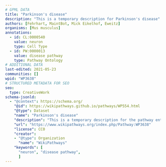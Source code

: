 ```yaml
---
# GPML DATA
title: "Parkinson's disease"
description: "This is a temporary description for Parkinson's disease"
authors: [Fehrhart, MaintBot, Mick Eikelhof, Eweitz]
organisms: [Mus musculus]
annotations:
  - id: CL:0000540
    value: neuron
    type: Cell Type
  - id: PW:0000013
    value: disease pathway
    type: Pathway Ontology
# ADDITIONAL DATA
last-edited: 2021-05-23
communities: []
wpid: "WP3638"
# STRUCTURED METADATA FOR SEO
seo:
  type: CreativeWork
schema-jsonld:
  - "@context": https://schema.org/
    "@id": https://wikipathways.github.io/pathways/WP554.html
    "@type": Dataset
    "name": "Parkinson's disease"
    "description": "This is a temporary description for the pathway entitled: Parkinson's disease"
    "url": "https://www.wikipathways.org/index.php/Pathway:WP3638"
    "license": CC0
    "creator":
    - "@type": Organization
      "name": "WikiPathways"
    "keywords": [
      "neuron", "disease pathway",
      ]
---
```

